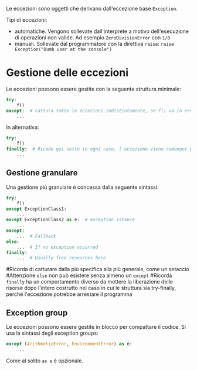 Le eccezioni sono oggetti che derivano dall'eccezione base `Exception`.

Tipi di eccezioni:
- automatiche. Vengono sollevate dall'interprete a motivo dell'esecuzione di operazioni non valide. Ad esempio `ZeroDivisionError` con `1/0`
- manuali. Sollevate dal programmatore con la direttiva `raise`: `raise Exception("Dumb user at the console")`

# Gestione delle eccezioni
Le eccezioni possono essere gestite con la seguente struttura minimale:
```python
try:
	f()
except:  # cattura tutte le eccezioni indistintamente, se f() va in errore ricade qui sotto. Eccezione terminata
	...
```

In alternativa:
```python
try:
	f()
finally:  # Ricade qui sotto in ogni caso, l'eccezione viene comunque propagata
	...
```

## Gestione granulare
Una gestione più granulare è concessa dalla seguente sintassi:
```python
try:
	f()
except ExceptionClass1:
	...
except ExceptionClass2 as e:  # exception istance
	...
except:
	...  # Fallback
else:
	...  # If no exception occurred
finally:
	...  # Usually free resources here
```

#Ricorda di catturare dalla più specifica alla più generale, come un setaccio
#Attenzione `else` non può esistere senza almeno un `except`
#Ricorda `finally` ha un comportamento diverso da mettere la liberazione delle risorse dopo l'intero costrutto nel caso in cui le struttura sia try-finally, perché l'eccezione potrebbe arrestare il programma

## Exception group
Le eccezioni possono essere gestite in blocco per compattare il codice. Si usa la sintassi degli exception groups:
```python
except (ArithmeticError, EnvironmentError) as e:
	...
```

Come al solito `as e` è opzionale.

